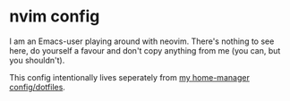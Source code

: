 # nvim config

I am an Emacs-user playing around with neovim. There's nothing to see here, do
yourself a favour and don't copy anything from me (you can, but you shouldn't).

This config intentionally lives seperately from [my home-manager
config/dotfiles](https://github.com/neshtea/dotfiles).

